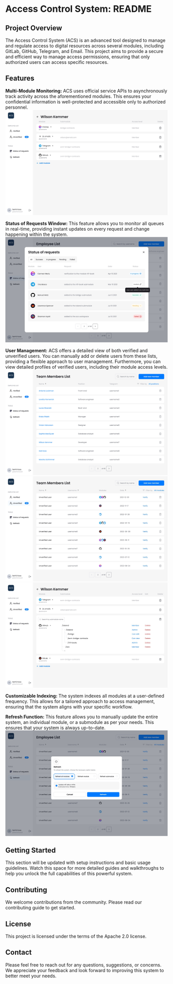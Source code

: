 # Access Control System: README

## Project Overview
The Access Control System (ACS) is an advanced tool designed to manage and regulate access to digital resources across several modules, including GitLab, GitHub, Telegram, and Email. This project aims to provide a secure and efficient way to manage access permissions, ensuring that only authorized users can access specific resources.

## Features

**Multi-Module Monitoring:** ACS uses official service APIs to asynchronously track activity across the aforementioned modules. This ensures your confidential information is well-protected and accessible only to authorized personnel. ![Modules](./profile/assets/modules.jpeg)

**Status of Requests Window:** This feature allows you to monitor all queues in real-time, providing instant updates on every request and change happening within the system. ![Status window](./profile/assets/status_window.jpg)

**User Management:** ACS offers a detailed view of both verified and unverified users. You can manually add or delete users from these lists, providing a flexible approach to user management. Furthermore, you can view detailed profiles of verified users, including their module access levels. ![Verified list](./profile/assets/verified_list.jpg) ![Unverified list](./profile/assets/unverified_list.jpg) ![Details page](./profile/assets/details.jpg)

**Customizable Indexing:** The system indexes all modules at a user-defined frequency. This allows for a tailored approach to access management, ensuring that the system aligns with your specific workflow.

**Refresh Function:** This feature allows you to manually update the entire system, an individual module, or a submodule as per your needs. This ensures that your system is always up-to-date. ![Refresh page](./profile/assets/refresh_window.jpg)

## Getting Started
This section will be updated with setup instructions and basic usage guidelines. Watch this space for more detailed guides and walkthroughs to help you unlock the full capabilities of this powerful system.

## Contributing
We welcome contributions from the community. Please read our contributing guide to get started.

## License
This project is licensed under the terms of the Apache 2.0 license.

## Contact
Please feel free to reach out for any questions, suggestions, or concerns. We appreciate your feedback and look forward to improving this system to better meet your needs.
